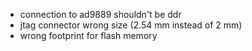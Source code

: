 - connection to ad9889 shouldn't be ddr
- jtag connector wrong size (2.54 mm instead of 2 mm)
- wrong footprint for flash memory
